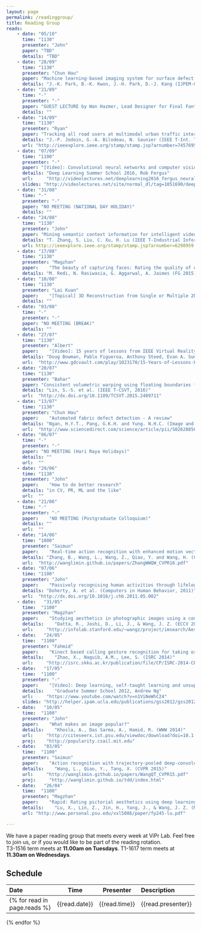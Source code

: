 ```yaml
---
layout: page
permalink: /readinggroup/
title: Reading Group
reads:
    - date: "05/10"
      time: "1130"
      presenter: "John"
      paper: "TBD"
      details: "TBD"
    - date: "28/09"
      time: "1130"
      presenter: "Chun Hau"
      paper: "Machine learning-based imaging system for surface defect inspection"
      details: "J.-K. Park, B.-K. Kwon, J.-H. Park, D.-J. Kang (IJPEM-GT 2016)"
    - date: "21/09"
      time: "-"
      presenter: "-"
      paper: "GUEST LECTURE by Wan Hazmer, Lead Designer for Final Fantasy XV"
      details: ""
    - date: "14/09"
      time: "1130"
      presenter: "Ryan"
      paper: "Tracking all road users at multimodal urban traffic intersections"
      details: "J.-P. Jodoin, G.-A. Bilodeau, N. Saunier (IEEE T-Int. Transp. Systems 2016)"
      url: "http://ieeexplore.ieee.org/stamp/stamp.jsp?arnumber=7457695"
    - date: "07/09"
      time: "1100"
      presenter: "-"
      paper: "[Video]: Convolutional neural networks and computer vision"
      details: "Deep Learning Summer School 2016, Rob Fergus"
      url:     "http://videolectures.net/deeplearning2016_fergus_neural_networks/"
      slides: "http://videolectures.net/site/normal_dl/tag=1051690/deeplearning2016_fergus_neural_networks_01.pdf"	
    - date: "31/08"
      time: "-"
      presenter: "-"
      paper: "NO MEETING (NATIONAL DAY HOLIDAY)"
      details: ""
    - date: "24/08"
      time: "1130"
      presenter: "John"
      paper: "Mining semantic context information for intelligent video surveillance of traffic scenes"
      details: "T. Zhang, S. Liu, C. Xu, H. Lu (IEEE T-Industrial Informatics 2013)"
      url: http://ieeexplore.ieee.org/stamp/stamp.jsp?arnumber=6298959
    - date: "17/08"
      time: "1130"
      presenter: "Magzhan"
      paper:    "The beauty of capturing faces: Rating the quality of digital portraits"
      details: "M. Redi, N. Rasiwasia, G. Aggarwal, A. Jaimes (FG 2015)"
    - date: "10/08"
      time: "1130"
      presenter: "Lai Kuan"
      paper:    "[Topical] 3D Reconstruction from Single or Multiple 2D Images"
      details: ""
    - date: "03/08"
      time: "-"
      presenter: "-"
      paper: "NO MEETING (BREAK)"
      details: ""
    - date: "27/07"
      time: "1130"
      presenter: "Albert"
      paper:    "[Video]: 15 years of lessons from IEEE Virtual Reality"
      details: "Doug Bowman, Pablo Figueroa, Anthony Steed, Evan A. Suma (VRDC 2016)"
      url:  "http://www.gdcvault.com/play/1023170/15-Years-of-Lessons-From" 
    - date: "20/07"
      time: "1130"
      presenter: "Bahar"
      paper: "Consistent volumetric warping using floating boundaries for stereoscopic video retargeting"
      details: "Lin, S.-S. et al. (IEEE T-CSVT, 2016)"
      url:  "http://dx.doi.org/10.1109/TCSVT.2015.2409711" 
    - date: "13/07"
      time: "1130"
      presenter: "Chun Hau"
      paper:    "Automated fabric defect detection - A review"
      details: "Ngan, H.Y.T., Pang, G.K.H. and Yung. N.H.C. (Image and Vision Computing, 2011)"
      url:  "http://www.sciencedirect.com/science/article/pii/S0262885611000230" 
    - date: "06/07"
      time: "-"
      presenter: "-"
      paper: "NO MEETING (Hari Raya Holidays)"
      details: ""
      url:  "" 
    - date: "29/06"
      time: "1130"
      presenter: "John"
      paper:    "How to do better research"
      details: "in CV, PR, ML and the like"
      url:  "" 
    - date: "21/06"
      time: "-"
      presenter: "-"
      paper:    "NO MEETING (Postgraduate Colloquium)"
      details: ""
      url:  "" 
    - date: "14/06"
      time: "1000"
      presenter: "Saimun"
      paper:    "Real-time action recognition with enhanced motion vector CNNs"
      details: "Zhang, B., Wang, L., Wang, Z., Qiao, Y. and Wang, H. (CVPR 2016)"
      url:  "http://wanglimin.github.io/papers/ZhangWWQW_CVPR16.pdf" 
    - date: "07/06"
      time: "1100"
      presenter: "John"
      paper:    "Passively recognising human activities through lifelogging"
      details: "Doherty, A. et al. (Computers in Human Behavior, 2011)"
      url:  "http://dx.doi.org/10.1016/j.chb.2011.05.002"
    - date:   "31/05"
      time:  "1100"
      presenter: "Magzhan"
      paper:    "Studying aesthetics in photographic images using a computational approach"
      details:    "Datta, R., Joshi, D., Li, J., & Wang, J. Z. (ECCV 2006)"
      url:     "http://infolab.stanford.edu/~wangz/project/imsearch/Aesthetics/ECCV06/datta.pdf"  
    - date:   "24/05"
      time:  "1100"
      presenter: "Fahmid"
      paper:    "Kinect based calling gesture recognition for taking order service of elderly care robot"
      details:    "Zhao, X., Naguib, A.M., Lee, S. (ISRC 2014)"
      url:     "http://isrc.skku.ac.kr/publication/file/CP/ISRC-2014-CP-006-EN.pdf"
    - date:   "17/05"
      time:  "1100"
      presenter: "-"
      paper:    "[Video]: Deep learning, self-taught learning and unsupervised feature learning"
      details:    "Graduate Summer School 2012, Andrew Ng"
      url:     "https://www.youtube.com/watch?v=n1ViNeWhC24"
      slides: "http://helper.ipam.ucla.edu/publications/gss2012/gss2012_10595.pdf"	  
    - date:   "10/05"
      time:  "1100"
      presenter: "John"
      paper:    "What makes an image popular?"
      details:    "Khosla, A., Das Sarma, A., Hamid, R. (WWW 2014)"
      url:     "http://citeseerx.ist.psu.edu/viewdoc/download?doi=10.1.1.464.6890&rep=rep1&type=pdf"
      proj:    "http://popularity.csail.mit.edu" 
    - date:   "03/05"
      time:  "1100"
      presenter: "Saimun"
      paper:    "Action recognition with trajectory-pooled deep-convolutional descriptors"
      details:    "Wang, L., Qiao, Y., Tang, X. (CVPR 2015)"
      url:     "http://wanglimin.github.io/papers/WangQT_CVPR15.pdf"
      proj:     "http://wanglimin.github.io/tdd/index.html"
    - date:   "26/04"
      time:  "1100"
      presenter: "Magzhan"
      paper:    "Rapid: Rating pictorial aesthetics using deep learning"
      details:    "Lu, X., Lin, Z., Jin, H., Yang, J., & Wang, J. Z. (MM 2014)"
      url: "http://www.personal.psu.edu/xxl5086/paper/fp245-lu.pdf"

---
```


We have a paper reading group that meets every week at ViPr Lab. Feel free to join us, or if you would like to be part of the reading rotation. <br>
T3-1516 term meets at **11.00am on Tuesdays**. T1-1617 term meets at **11.30am on Wednesdays**.   

## Schedule

| Date | Time | Presenter | Description |
|:-|:-:|:-:|:- 
{% for read in page.reads %}| {{read.date}} | {{read.time}} | {{read.presenter}} | [{{read.paper}}]({{read.url}}){:target="_blank"}<br>{{read.details}}{% if read.proj %}<br>[Project site]({{read.proj}}){:target="_blank"}{% endif %}{% if read.slides %}<br>[Slides]({{read.slides}}){:target="_blank"}{% endif %} | 
{% endfor %}